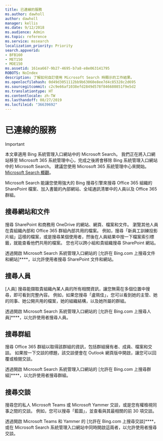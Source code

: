 ```yaml
---
title: 已連線的服務
ms.author: dawholl
author: dawholl
manager: kellis
ms.date: 9/12/2018
ms.audience: Admin
ms.topic: reference
ms.service: mssearch
localization_priority: Priority
search.appverid:
- BFB160
- MET150
- MOE150
ms.assetid: 161ea667-9b27-4695-b7a8-e8e063141795
ROBOTS: NoIndex
description: 了解如何自訂使用 Microsoft Search 時顯示的工作結果。
ms.openlocfilehash: 0d49d3051112bb9b63060e8ee7d4c85328c2d695
ms.sourcegitcommit: c2c9e66af1038efd2849d578f846680851f9e5d2
ms.translationtype: HT
ms.contentlocale: zh-TW
ms.lasthandoff: 08/27/2019
ms.locfileid: "36639692"
---
```

# <a name="connected-services"></a>已連線的服務

> [!IMPORTANT]
> 本文章適用 Bing 系統管理入口網站中的 Microsoft Search。 我們正在將入口網站移至 Microsoft 365 系統管理中心，完成之後將會移除 Bing 系統管理入口網站中的 Microsoft Search。 建議您使用 Microsoft 365 系統管理中心來開始。 [Microsoft Search 概觀](overview-microsoft-search.md)。
     
     
Microsoft Search 能讓您使用強大的 Bing 搜尋引擎來搜尋 Office 365 組織的 SharePoint 檔案、加入書籤的內部網站、全域通訊清單中的人員以及 Office 365 群組。
  
## <a name="search-for-sites-and-documents"></a>搜尋網站和文件

搜尋 SharePoint 和商務用 OneDrive 的網站、網頁、檔案和文件。 瀏覽其他人員在貴組織內部和 Office 365 群組內部共用的檔案。 例如，搜尋「新員工訓練投影片組」這樣的檔案，或是搜尋某個使用者，然後在人員結果中按一下檔案索引標籤，就能查看他們共用的檔案。 您也可以跨小組和貴組織搜尋 SharePoint 網站。
  
透過開啟 Microsoft Search 系統管理入口網站的 [允許在 Bing.com 上搜尋文件和網站]****，以允許使用者搜尋 SharePoint 文件和網站。 
  
## <a name="search-for-people"></a>搜尋人員

[人員] 搜尋能擷取貴組織內某人員的所有相關資訊，讓您無需在多個位置中搜尋，即可看到完整內容。 例如，如果您搜尋「盧珮佳」，您可以看到她的主管、她的同事、她公開共用的檔案，她的組織結構，以及她所屬的群組。
  
透過開啟 Microsoft Search 系統管理入口網站的 [允許在 Bing.com 上搜尋人員]****，以允許使用者搜尋人員。 
  
## <a name="search-for-groups"></a>搜尋群組

搜尋 Office 365 群組以取得該群組的資訊，包括群組擁有者、成員、檔案和交談。 如果按一下交談的標題，該交談便會在 Outlook 網頁版中開啟，讓您可以回覆或檢閱交談。
  
透過開啟 Microsoft Search 系統管理入口網站的 [允許在 Bing.com 上搜尋群組]****，以允許使用者搜尋群組。 
  
## <a name="search-for-conversations"></a>搜尋交談

搜尋您的私人 Microsoft Teams 或 Microsoft Yammer 交談，或是您有權檢視同事之間的交談。 例如，您可以搜尋「藍圖」，並查看與其最相關的前 30 項交談。
  
透過開啟 Microsoft Teams 和 Yammer 的 [允許在 Bing.com 上搜尋交談]****，或在 Microsoft Search 系統管理入口網站中同時開啟這兩者，以允許使用者搜尋交談。 

  


